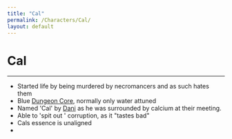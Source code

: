 ```yaml
---
title: "Cal"
permalink: /Characters/Cal/
layout: default
---
```

# Cal
---

- Started life by being murdered by necromancers and as such hates them
- Blue [Dungeon Core](../../DungeonCore.md), normally only water attuned
- Named 'Cal' by [Dani](Dani.md) as he was surrounded by calcium at their meeting.
- Able to 'spit out ' corruption, as it "tastes bad"
- Cals essence is unaligned 
- 